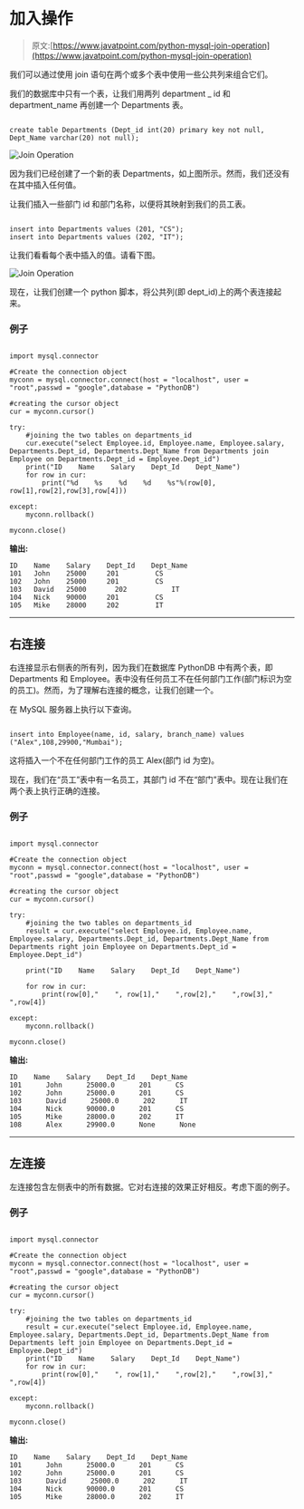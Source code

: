 # 加入操作

> 原文:[https://www.javatpoint.com/python-mysql-join-operation](https://www.javatpoint.com/python-mysql-join-operation)

我们可以通过使用 join 语句在两个或多个表中使用一些公共列来组合它们。

我们的数据库中只有一个表，让我们用两列 department _ id 和 department_name 再创建一个 Departments 表。

```

create table Departments (Dept_id int(20) primary key not null, Dept_Name varchar(20) not null);

```

![Join Operation](img/5f85a3be9e4f39b417a671195807d75d.png)

因为我们已经创建了一个新的表 Departments，如上图所示。然而，我们还没有在其中插入任何值。

让我们插入一些部门 id 和部门名称，以便将其映射到我们的员工表。

```

insert into Departments values (201, "CS");
insert into Departments values (202, "IT");

```

让我们看看每个表中插入的值。请看下图。

![Join Operation](img/ae533e74525b952342ab1660ca5c6af1.png)

现在，让我们创建一个 python 脚本，将公共列(即 dept_id)上的两个表连接起来。

### 例子

```

import mysql.connector

#Create the connection object 
myconn = mysql.connector.connect(host = "localhost", user = "root",passwd = "google",database = "PythonDB")

#creating the cursor object
cur = myconn.cursor()

try:
    #joining the two tables on departments_id
    cur.execute("select Employee.id, Employee.name, Employee.salary, Departments.Dept_id, Departments.Dept_Name from Departments join Employee on Departments.Dept_id = Employee.Dept_id")
    print("ID    Name    Salary    Dept_Id    Dept_Name")
    for row in cur:
        print("%d    %s    %d    %d    %s"%(row[0], row[1],row[2],row[3],row[4]))

except:
    myconn.rollback()

myconn.close()

```

**输出:**

```
ID    Name    Salary    Dept_Id    Dept_Name
101   John    25000    	201    		CS
102   John    25000    	201    		CS
103   David   25000       202    		IT
104   Nick    90000   	201    		CS
105   Mike    28000   	202   		IT

```

* * *

## 右连接

右连接显示右侧表的所有列，因为我们在数据库 PythonDB 中有两个表，即 Departments 和 Employee。表中没有任何员工不在任何部门工作(部门标识为空的员工)。然而，为了理解右连接的概念，让我们创建一个。

在 MySQL 服务器上执行以下查询。

```

insert into Employee(name, id, salary, branch_name) values ("Alex",108,29900,"Mumbai"); 

```

这将插入一个不在任何部门工作的员工 Alex(部门 id 为空)。

现在，我们在“员工”表中有一名员工，其部门 id 不在“部门”表中。现在让我们在两个表上执行正确的连接。

### 例子

```

import mysql.connector

#Create the connection object 
myconn = mysql.connector.connect(host = "localhost", user = "root",passwd = "google",database = "PythonDB")

#creating the cursor object
cur = myconn.cursor()

try:
    #joining the two tables on departments_id
    result = cur.execute("select Employee.id, Employee.name, Employee.salary, Departments.Dept_id, Departments.Dept_Name from Departments right join Employee on Departments.Dept_id = Employee.Dept_id")

	print("ID    Name    Salary    Dept_Id    Dept_Name")

	for row in cur:
        print(row[0],"    ", row[1],"    ",row[2],"    ",row[3],"    ",row[4])

except:
    myconn.rollback()

myconn.close()

```

**输出:**

```
ID    Name    Salary    Dept_Id    Dept_Name
101      John      25000.0      201      CS
102      John      25000.0      201      CS
103      David      25000.0      202      IT
104      Nick      90000.0      201      CS
105      Mike      28000.0      202      IT
108      Alex      29900.0      None      None

```

* * *

## 左连接

左连接包含左侧表中的所有数据。它对右连接的效果正好相反。考虑下面的例子。

### 例子

```

import mysql.connector

#Create the connection object 
myconn = mysql.connector.connect(host = "localhost", user = "root",passwd = "google",database = "PythonDB")

#creating the cursor object
cur = myconn.cursor()

try:
    #joining the two tables on departments_id
    result = cur.execute("select Employee.id, Employee.name, Employee.salary, Departments.Dept_id, Departments.Dept_Name from Departments left join Employee on Departments.Dept_id = Employee.Dept_id")
    print("ID    Name    Salary    Dept_Id    Dept_Name")
    for row in cur:
        print(row[0],"    ", row[1],"    ",row[2],"    ",row[3],"    ",row[4])

except:
    myconn.rollback()

myconn.close()

```

**输出:**

```
ID    Name    Salary    Dept_Id    Dept_Name
101      John      25000.0      201      CS
102      John      25000.0      201      CS
103      David      25000.0      202      IT
104      Nick      90000.0      201      CS
105      Mike      28000.0      202      IT

```